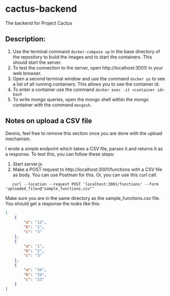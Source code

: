 # cactus-backend
The backend for Project Cactus

## Description:
1. Use the terminal command `docker-compose up` in the base directory of the repository to build the images and to start the containers. This should start the server.
2. To test the connection to the server, open http://localhost:3001/ in your web browser.
3. Open a second terminal window and use the command `docker ps` to see a list of all running containers. This allows you to see the container id.
4. To enter a container use the command `docker exec -it <container id> bash`
5. To write mongo queries, open the mongo shell within the mongo container with the command `mongosh`.


## Notes on upload a CSV file 

Dennis, feel free to remove this section once you are done with the upload mechanism.

I wrote a simple endpoint which takes a CSV file, parses it and returns it as a response. To test this, you can follow 
these steps:

1. Start server.js
2. Make a POST request to http://localhost:3001/functions with a CSV file as body. You can use Postman for this.
   Or, you can use this curl call:
```curl
   curl --location --request POST 'localhost:3001/functions' --form 'uploaded_file=@"sample_functions.csv"'
```

Make sure you are in the same directory as the sample_functions.csv file.  You should get a response the looks like this:

```json
[
    {
        "a": "12",
        "b": "2",
        "c": "3"
    },
    {
        "a": "1",
        "b": "2",
        "c": "3"
    },
    {
        "a": "34",
        "b": "34",
        "c": "23"
    }
]
```